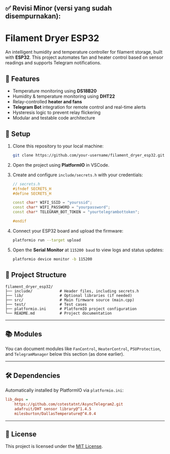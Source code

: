 ## ✅ Revisi Minor (versi yang sudah disempurnakan):

# Filament Dryer ESP32

An intelligent humidity and temperature controller for filament storage, built with **ESP32**.
This project automates fan and heater control based on sensor readings and supports Telegram notifications.

## 🚀 Features

-   Temperature monitoring using **DS18B20**
-   Humidity & temperature monitoring using **DHT22**
-   Relay-controlled **heater and fans**
-   **Telegram Bot** integration for remote control and real-time alerts
-   Hysteresis logic to prevent relay flickering
-   Modular and testable code architecture

## 🔧 Setup

1. Clone this repository to your local machine:

    ```bash
    git clone https://github.com/your-username/filament_dryer_esp32.git
    ```

2. Open the project using **PlatformIO** in VSCode.

3. Create and configure `include/secrets.h` with your credentials:

    ```cpp
    // secrets.h
    #ifndef SECRETS_H
    #define SECRETS_H

    const char* WIFI_SSID = "yourssid";
    const char* WIFI_PASSWORD = "yourpassword";
    const char* TELEGRAM_BOT_TOKEN = "yourtelegrambottoken";

    #endif
    ```

4. Connect your ESP32 board and upload the firmware:

    ```bash
    platformio run --target upload
    ```

5. Open the **Serial Monitor** at `115200 baud` to view logs and status updates:

    ```bash
    platformio device monitor -b 115200
    ```

## 📁 Project Structure

```
filament_dryer_esp32/
├── include/            # Header files, including secrets.h
├── lib/                # Optional libraries (if needed)
├── src/                # Main firmware source (main.cpp)
├── test/               # Test cases
├── platformio.ini      # PlatformIO project configuration
└── README.md           # Project documentation
```

---

## 📚 Modules

You can document modules like `FanControl`, `HeaterControl`, `PSUProtection`, and `TelegramManager` below this section (as done earlier).

---

## 🛠 Dependencies

Automatically installed by PlatformIO via `platformio.ini`:

```ini
lib_deps =
    https://github.com/cotestatnt/AsyncTelegram2.git
    adafruit/DHT sensor library@^1.4.5
    milesburton/DallasTemperature@^4.0.4
```

---

## 📄 License

This project is licensed under the [MIT License](LICENSE).
